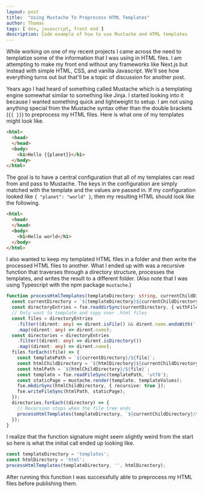 ```yaml
---
layout: post
title:  "Using Mustache To Preprocess HTML Templates"
author: Thomas
tags: [ dev, javascript, front end ]
description: Code example of how to use Mustache and HTML templates
---
```


While working on one of my recent projects I came across the need to templatize some of the information that I was using in HTML files. I am attempting to make my front end without any frameworks like Next.js but instead with simple HTML, CSS, and vanilla Javascript. We'll see how everything turns out but that'll be a topic of discussion for another post.

Years ago I had heard of something called Mustache which is a templating engine somewhat similar to something like Jinja. I started looking into it because I wanted something quick and lightweight to setup. I am not using anything special from the Mustache syntax other than the double brackets (`{{ }}`) to preprocess my HTML files. Here is what one of my templates might look like.

```html
<html>
  <head>
  </head>
  <body>
    <h1>Hello {{planet}}</h1>
  </body>
</html>
```

The goal is to have a central configuration that all of my templates can read from and pass to Mustache. The keys in the configuration are simply matched with the template and the values are passed in. If my configuration looked like `{ "planet": "world" }`, then my resulting HTML should look like the following.

```html
<html>
  <head>
  </head>
  <body>
    <h1>Hello world</h1>
  </body>
</html>
```

I also wanted to keep my templated HTML files in a folder and then write the processed HTML files to another. What I ended up with was a recursive function that traverses through a directory structure, processes the templates, and writes the result to a different folder. (Also note that I was using Typescript with the npm package `mustache`.)

```typescript
function processHtmlTemplates(templateDirectory: string, currentChildDirectory: string, htmlDirectory: string) {
  const currentDirectory = `${templateDirectory}${currentChildDirectory}`;
  const directoryEntries = fse.readdirSync(currentDirectory, { withFileTypes: true });
  // Only want to template and copy over .html files
  const files = directoryEntries
    .filter((dirent: any) => dirent.isFile() && dirent.name.endsWith('.html'))
    .map((dirent: any) => dirent.name);
  const directories = directoryEntries
    .filter((dirent: any) => dirent.isDirectory())
    .map((dirent: any) => dirent.name);
  files.forEach((file) => {
    const templatePath = `${currentDirectory}/${file}`;
    const htmlChildDirectory = `${htmlDirectory}${currentChildDirectory}`;
    const htmlPath = `${htmlChildDirectory}/${file}`;
    const template = fse.readFileSync(templatePath, 'utf8');
    const staticPage = mustache.render(template, templateValues);
    fse.mkdirSync(htmlChildDirectory, { recursive: true });
    fse.writeFileSync(htmlPath, staticPage);
  });
  directories.forEach((directory) => {
    // Recursion stops when the file tree ends
    processHtmlTemplates(templateDirectory, `${currentChildDirectory}/${directory}`, htmlDirectory);
  });
}
```

I realize that the function signature might seem slightly weird from the start so here is what the initial call ended up looking like.

```typescript
const templateDirectory = 'templates';
const htmlDirectory = 'html';
processHtmlTemplates(templateDirectory, '', htmlDirectory);
```

After running this function I was successfully able to preprocess my HTML files before publishing them.
